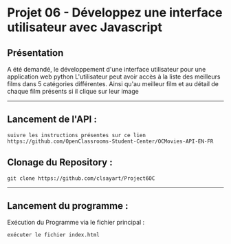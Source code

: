 
#  Projet 06 - Développez une interface utilisateur avec Javascript

## Présentation


A été demandé, le développement d'une interface utilisateur pour une application web python
L'utilisateur peut avoir accès à la liste des meilleurs films dans 5 catégories différentes.
Ainsi qu'au meilleur film et au détail de chaque film présents si il clique sur leur image
***


## Lancement de l'API :
````shell
suivre les instructions présentes sur ce lien 
https://github.com/OpenClassrooms-Student-Center/OCMovies-API-EN-FR
````
## Clonage du Repository :
````shell
git clone https://github.com/clsayart/Project6OC
````

***
## Lancement du programme : 
Exécution du Programme via le fichier principal : 
````shell
exécuter le fichier index.html
````



